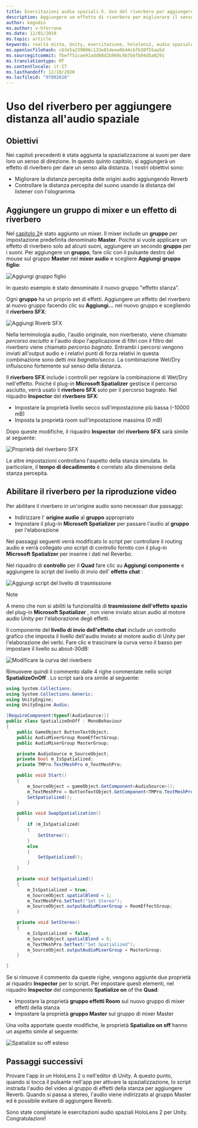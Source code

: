 ```yaml
---
title: Esercitazioni audio spaziali-5. Uso del riverbero per aggiungere distanza all'audio spaziale
description: Aggiungere un effetto di riverbero per migliorare il senso della variazione della distanza nell'audio spaziale.
author: kegodin
ms.author: v-hferrone
ms.date: 12/01/2019
ms.topic: article
keywords: realtà mista, Unity, esercitazione, hololens2, audio spaziale, MRTK, Toolkit per realtà mista, UWP, Windows 10, HRTF, funzione di trasferimento correlato alla testa, riverbero, Microsoft Spatializer, mixer audio, riverbero SFX
ms.openlocfilehash: c63e5a239806c133e814eee8b44cbfb30f55aa5d
ms.sourcegitcommit: fbeff51cae92add88d2b960c9b7bbfb04d5a0291
ms.translationtype: MT
ms.contentlocale: it-IT
ms.lasthandoff: 12/10/2020
ms.locfileid: "97002616"
---
```

# <a name="using-reverb-to-add-distance-to-spatial-audio"></a>Uso del riverbero per aggiungere distanza all'audio spaziale

## <a name="objectives"></a>Obiettivi
Nei capitoli precedenti è stata aggiunta la spazializzazione ai suoni per dare loro un senso di direzione. In questo quinto capitolo, si aggiungerà un effetto di riverbero per dare un senso alla distanza. I nostri obiettivi sono:
* Migliorare la distanza percepita delle origini audio aggiungendo Reverb
* Controllare la distanza percepita del suono usando la distanza del listener con l'ologramma

## <a name="add-a-mixer-group-and-a-reverb-effect"></a>Aggiungere un gruppo di mixer e un effetto di riverbero
Nel [capitolo 2](unity-spatial-audio-ch2.md)è stato aggiunto un mixer. Il mixer include un **gruppo** per impostazione predefinita denominato **Master**. Poiché si vuole applicare un effetto di riverbero solo ad alcuni suoni, aggiungere un secondo **gruppo** per i suoni. Per aggiungere un **gruppo**, fare clic con il pulsante destro del mouse sul gruppo **Master** nel **mixer audio** e scegliere **Aggiungi gruppo figlio**:

![Aggiungi gruppo figlio](images/spatial-audio/add-child-group.png)

In questo esempio è stato denominato il nuovo gruppo "effetto stanza".

Ogni **gruppo** ha un proprio set di effetti. Aggiungere un effetto del riverbero al nuovo gruppo facendo clic su **Aggiungi...** nel nuovo gruppo e scegliendo il **riverbero SFX**:

![Aggiungi Riverb SFX](images/spatial-audio/add-sfx-reverb.png)

Nella terminologia audio, l'audio originale, non riverberato, viene chiamato _percorso asciutto_ e l'audio dopo l'applicazione di filtri con il filtro del riverbero viene chiamato _percorso bagnato_. Entrambi i percorsi vengono inviati all'output audio e i relativi punti di forza relativi in questa combinazione sono detti _mix bagnato/secco_. La combinazione Wet/Dry influiscono fortemente sul senso della distanza.

Il **riverbero SFX** include i controlli per regolare la combinazione di Wet/Dry nell'effetto. Poiché il plug-in **Microsoft Spatializer** gestisce il percorso asciutto, verrà usato il **riverbero SFX** solo per il percorso bagnato. Nel riquadro **Inspector** del **riverbero SFX**:
* Impostare la proprietà livello secco sull'impostazione più bassa (-10000 mB)
* Imposta la proprietà room sull'impostazione massima (0 mB)

Dopo queste modifiche, il riquadro **Inspector** del **riverbero SFX** sarà simile al seguente:

![Proprietà del riverbero SFX](images/spatial-audio/sfx-reverb-properties.png)

Le altre impostazioni controllano l'aspetto della stanza simulata. In particolare, il **tempo di decadimento** è correlato alla dimensione della stanza percepita. 

## <a name="enable-reverb-on-the-video-playback"></a>Abilitare il riverbero per la riproduzione video
Per abilitare il riverbero in un'origine audio sono necessari due passaggi:
* Indirizzare l' **origine audio** al **gruppo** appropriato
* Impostare il plug-in **Microsoft Spatializer** per passare l'audio al **gruppo** per l'elaborazione

Nei passaggi seguenti verrà modificato lo script per controllare il routing audio e verrà collegato uno script di controllo fornito con il plug-in **Microsoft Spatializer** per inserire i dati nel Reverbo.

Nel riquadro di **controllo** per il **Quad** fare clic su **Aggiungi componente** e aggiungere lo script del livello di invio dell' **effetto chat** :

![Aggiungi script del livello di trasmissione](images/spatial-audio/add-send-level-script.png)

> [!NOTE]
> A meno che non si abiliti la funzionalità di **trasmissione dell'effetto spazio** del plug-in **Microsoft Spatializer** , non viene inviato alcun audio al motore audio Unity per l'elaborazione degli effetti.

Il componente del **livello di invio dell'effetto chat** include un controllo grafico che imposta il livello dell'audio inviato al motore audio di Unity per l'elaborazione dei verbi. Fare clic e trascinare la curva verso il basso per impostare il livello su about-30dB:

![Modificare la curva del riverbero](images/spatial-audio/adjust-reverb-curve.png)

Rimuovere quindi il commento dalle 4 righe commentate nello script **SpatializeOnOff** . Lo script sarà ora simile al seguente:
```c#
using System.Collections;
using System.Collections.Generic;
using UnityEngine;
using UnityEngine.Audio;

[RequireComponent(typeof(AudioSource))]
public class SpatializeOnOff : MonoBehaviour
{
    public GameObject ButtonTextObject;
    public AudioMixerGroup RoomEffectGroup;
    public AudioMixerGroup MasterGroup;

    private AudioSource m_SourceObject;
    private bool m_IsSpatialized;
    private TMPro.TextMeshPro m_TextMeshPro;

    public void Start()
    {
        m_SourceObject = gameObject.GetComponent<AudioSource>();
        m_TextMeshPro = ButtonTextObject.GetComponent<TMPro.TextMeshPro>();
        SetSpatialized();
    }

    public void SwapSpatialization()
    {
        if (m_IsSpatialized)
        {
            SetStereo();
        }
        else
        {
            SetSpatialized();
        }
    }

    private void SetSpatialized()
    {
        m_IsSpatialized = true;
        m_SourceObject.spatialBlend = 1;
        m_TextMeshPro.SetText("Set Stereo");
        m_SourceObject.outputAudioMixerGroup = RoomEffectGroup;
    }

    private void SetStereo()
    {
        m_IsSpatialized = false;
        m_SourceObject.spatialBlend = 0;
        m_TextMeshPro.SetText("Set Spatialized");
        m_SourceObject.outputAudioMixerGroup = MasterGroup;
    }

}
```

Se si rimuove il commento da queste righe, vengono aggiunte due proprietà al riquadro **Inspector** per lo script. Per impostare questi elementi, nel riquadro **Inspector** del componente **Spatialize on** of the **Quad**:
* Impostare la proprietà **gruppo effetti Room** sul nuovo gruppo di mixer effetti della stanza
* Impostare la proprietà **gruppo Master** sul gruppo di mixer Master

Una volta apportate queste modifiche, le proprietà **Spatialize on off** hanno un aspetto simile al seguente:

![Spatialize su off esteso](images/spatial-audio/spatialize-on-off-extended.png)

## <a name="next-steps"></a>Passaggi successivi

Provare l'app in un HoloLens 2 o nell'editor di Unity. A questo punto, quando si tocca il pulsante nell'app per attivare la spazializzazione, lo script instrada l'audio del video al gruppo di effetti della stanza per aggiungere Reverb. Quando si passa a stereo, l'audio viene indirizzato al gruppo Master ed è possibile evitare di aggiungere Reverb.

Sono state completate le esercitazioni audio spaziali HoloLens 2 per Unity. Congratulazioni!


